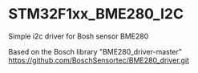 # STM32F1xx_BME280_I2C
Simple i2c driver for Bosh sensor BME280

Based on the Bosch library "BME280_driver-master" https://github.com/BoschSensortec/BME280_driver.git
